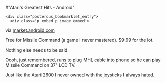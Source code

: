 #"Atari's Greatest Hits - Android"


    <div class="posterous_bookmarklet_entry">
      <div class='p_embed p_image_embed'>
<img alt="" src="https://www.gstatic.com/android/market/com.atari.mobile.greatesthits/f-1024-0" />
</div>
<div class="posterous_quote_citation">via <a href="https://market.android.com/details?id=com.atari.mobile.greatesthits">market.android.com</a></div>
    <p>Free for Missile Command (a game I never mastered). $9.99 for the lot.
</p><p>Nothing else needs to be said. 
</p><p>Oooh, just remembered, runs to plug MHL cable into phone so he can play Missile Command on 37" LCD TV. 
</p><p>Just like the Atari 2600 I never owned with the joysticks I always hated.</p></div>
  